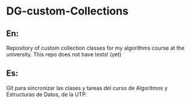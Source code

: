 # DG-custom-Collections
## En:
Repository of custom collection classes for my algorithms course at the university.
This repo does not have tests! (yet)
## Es:
Git para sincronizar las clases y tareas del curso de Algoritmos y Estructuras de Datos, de la UTP.


